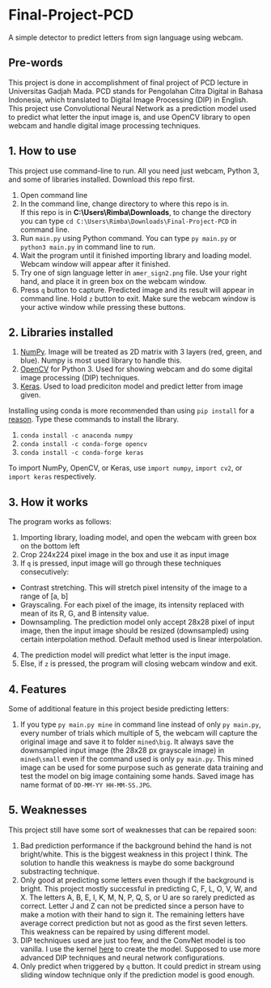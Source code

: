 # Final-Project-PCD

A simple detector to predict letters from sign language using webcam.

## Pre-words
This project is done in accomplishment of final project of PCD lecture in Universitas Gadjah Mada. PCD stands for Pengolahan Citra Digital in Bahasa Indonesia, which translated to Digital Image Processing (DIP) in English. This project use Convolutional Neural Network as a prediction model used to predict what letter the input image is, and use OpenCV library to open webcam and handle digital image processing techniques.

## 1. How to use
This project use command-line to run. All you need just webcam, Python 3, and some of libraries installed. Download this repo first.
1.  Open command line
2.  In the command line, change directory to where this repo is in.<br>If this repo is in **C:\Users\Rimba\Downloads**, to change the directory you can type `cd C:\Users\Rimba\Downloads\Final-Project-PCD` in command line.
3.  Run `main.py` using Python command. You can type `py main.py` or `python3 main.py` in command line to run.
4.  Wait the program until it finished importing library and loading model. Webcam window will appear after it finished.
5.  Try one of sign language letter in `amer_sign2.png` file. Use your right hand, and place it in green box on the webcam window.
6.  Press `q` button to capture. Predicted image and its result will appear in command line. Hold `z` button to exit. Make sure the webcam window is your active window while pressing these buttons.

## 2. Libraries installed
1.  <a href="http://www.numpy.org/">NumPy</a>. Image will be treated as 2D matrix with 3 layers (red, green, and blue). Numpy is most used library to handle this.
2.  <a href="https://docs.opencv.org/3.0-beta/doc/py_tutorials/py_tutorials.html">OpenCV</a> for Python 3. Used for showing webcam and do some digital image processing (DIP) techniques.
3.  <a href="https://keras.io/">Keras</a>. Used to load prediciton model and predict letter from image given.

Installing using conda is more recommended than using `pip install` for a <a href="https://stackoverflow.com/questions/29499815/how-to-install-numpy-on-windows-using-pip-install">reason</a>. Type these commands to install the library.
1.  `conda install -c anaconda numpy`
2.  `conda install -c conda-forge opencv`
3.  `conda install -c conda-forge keras`

To import NumPy, OpenCV, or Keras, use `import numpy`, `import cv2`, or `import keras` respectively.

## 3. How it works
The program works as follows:
1.  Importing library, loading model, and open the webcam with green box on the bottom left
2.  Crop 224x224 pixel image in the box and use it as input image
3.  If `q` is pressed, input image will go through these techniques consecutively:
- Contrast stretching. This will stretch pixel intensity of the image to a range of [a, b]
- Grayscaling. For each pixel of the image, its intensity replaced with mean of its R, G, and B intensity value.
- Downsampling. The prediction model only accept 28x28 pixel of input image, then the input image should be resized (downsampled) using certain interpolation method. Default method used is linear interpolation.
4.  The prediction model will predict what letter is the input image.
5.  Else, if `z` is pressed, the program will closing webcam window and exit.

## 4. Features
Some of additional feature in this project beside predicting letters:
1.  If you type `py main.py mine` in command line instead of only `py main.py`, every number of trials which multiple of 5, the webcam will capture the original image and save it to folder `mined\big`. It always save the downsampled input image (the 28x28 px grayscale image) in `mined\small` even if the command used is only `py main.py`. This mined image can be used for some purpose such as generate data training and test the model on big image containing some hands. Saved image has name format of `DD-MM-YY HH-MM-SS.JPG`.

## 5. Weaknesses
This project still have some sort of weaknesses that can be repaired soon:
1.  Bad prediction performance if the background behind the hand is not bright/white. This is the biggest weakness in this project I think. The solution to handle this weakness is maybe do some background substracting technique.
2.  Only good at predicting some letters even though if the background is bright. This project mostly successful in predicting C, F, L, O, V, W, and X. The letters A, B, E, I, K, M, N, P, Q, S, or U are so rarely predicted as correct. Letter J and Z can not be predicted since a person have to make a motion with their hand to sign it. The remaining letters have average correct prediction but not as good as the first seven letters. This weakness can be repaired by using different model.
3.  DIP techniques used are just too few, and the ConvNet model is too vanilla. I use the kernel <a href="https://www.kaggle.com/ranjeetjain3/deep-learning-using-sign-langugage">here</a> to create the model. Supposed to use more advanced DIP techniques and neural network configurations.
4.  Only predict when triggered by `q` button. It could predict in stream using sliding window technique only if the prediction model is good enough.
